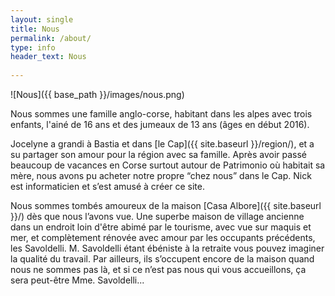 ```yaml
---
layout: single
title: Nous
permalink: /about/
type: info
header_text: Nous
  
---
```


![Nous]({{ base_path }}/images/nous.png)

Nous sommes une famille anglo-corse, habitant dans les alpes avec
trois enfants, l'ainé de 16 ans et des jumeaux de 13 ans (âges en début 2016).

Jocelyne a grandi à Bastia et dans [le Cap]({{ site.baseurl
}}/region/), et a su partager son amour pour la région avec sa
famille. Après avoir passé beaucoup de vacances en Corse surtout
autour de Patrimonio où habitait sa mère, nous avons pu acheter notre
propre “chez nous” dans le Cap. Nick est informaticien et s’est amusé
à créer ce site.

Nous sommes tombés amoureux de la maison [Casa Albore]({{ site.baseurl
}}/) dès que nous l’avons vue. Une superbe maison de village ancienne
dans un endroit loin d'être abimé par le tourisme, avec vue sur maquis
et mer, et complètement rénovée avec amour par les occupants
précédents, les Savoldelli. M. Savoldelli étant ébéniste à la retraite
vous pouvez imaginer la qualité du travail. Par ailleurs, ils
s’occupent encore de la maison quand nous ne sommes pas là, et si ce
n’est pas nous qui vous accueillons, ça sera peut-être
Mme. Savoldelli...
